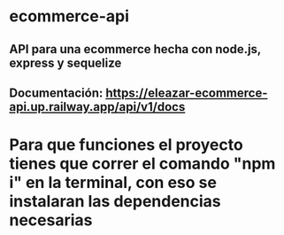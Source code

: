 # ecommerce-api

## API para una ecommerce hecha con node.js, express y sequelize

## Documentación: https://eleazar-ecommerce-api.up.railway.app/api/v1/docs




# Para que funciones el proyecto tienes que correr el comando "npm i" en la terminal, con eso se instalaran las dependencias necesarias